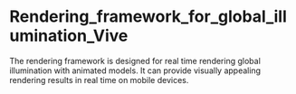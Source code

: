 # Rendering_framework_for_global_illumination_Vive
 The rendering framework is designed for real time rendering global illumination with animated models. It can provide visually appealing rendering results in real time on mobile devices.
